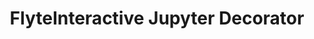 ---
title: FlyteInteractive Jupyter Decorator
weight: 1
variants: +flyte -serverless -byoc -byok
layout: py_example
example_file: /external/unionai-examples/flyte-integrations/external-service-backen-plugins/flyteinteractive_plugin/flyteinteractive_plugin/jupyter.py
---